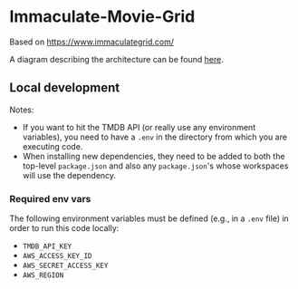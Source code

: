 # Immaculate-Movie-Grid

Based on https://www.immaculategrid.com/

A diagram describing the architecture can be found [here](https://lucid.app/lucidchart/9244bdd4-6d02-4d62-a731-c3401797f4bf/edit?viewport_loc=-260%2C-98%2C2304%2C1141%2C0_0&invitationId=inv_80f93059-d2f0-4a7a-b150-2c8c06fe559d).

## Local development

Notes:

- If you want to hit the TMDB API (or really use any environment variables), you need to have a `.env` in the directory from which you are executing code.
- When installing new dependencies, they need to be added to both the top-level `package.json` and also any `package.json`'s whose workspaces will use the dependency.

### Required env vars

The following environment variables must be defined (e.g., in a `.env` file) in order to run this code locally:

- `TMDB_API_KEY`
- `AWS_ACCESS_KEY_ID`
- `AWS_SECRET_ACCESS_KEY`
- `AWS_REGION`
